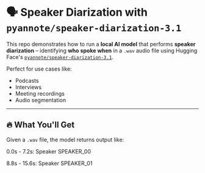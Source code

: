 # 🗣️ Speaker Diarization with `pyannote/speaker-diarization-3.1`

This repo demonstrates how to run a **local AI model** that performs **speaker diarization** – identifying **who spoke when** in a `.wav` audio file using Hugging Face's [`pyannote/speaker-diarization-3.1`](https://huggingface.co/pyannote/speaker-diarization-3.1).

Perfect for use cases like:
- Podcasts
- Interviews
- Meeting recordings
- Audio segmentation

---

## 🔥 What You'll Get

Given a `.wav` file, the model returns output like:

0.0s - 7.2s: Speaker SPEAKER_00

8.8s - 15.6s: Speaker SPEAKER_01
